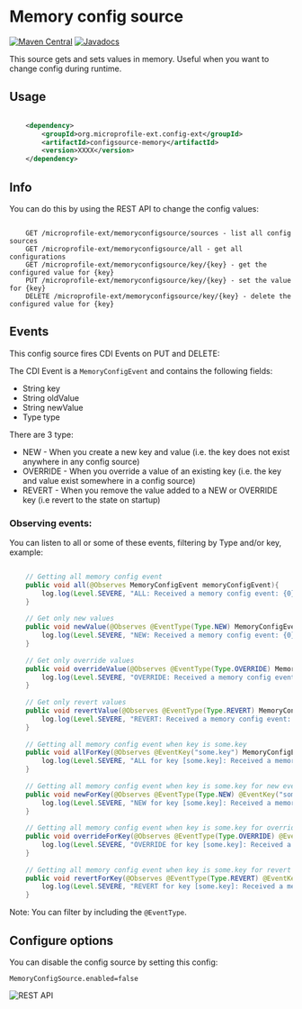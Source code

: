 # Memory config source

[![Maven Central](https://maven-badges.herokuapp.com/maven-central/org.microprofile-ext.config-ext/configsource-memory/badge.svg)](https://maven-badges.herokuapp.com/maven-central/org.microprofile-ext.config-ext/configsource-memory)
[![Javadocs](https://www.javadoc.io/badge/org.microprofile-ext.config-ext/configsource-memory.svg)](https://www.javadoc.io/doc/org.microprofile-ext.config-ext/configsource-memory)

This source gets and sets values in memory. Useful when you want to change config during runtime.

## Usage

```xml

    <dependency>
        <groupId>org.microprofile-ext.config-ext</groupId>
        <artifactId>configsource-memory</artifactId>
        <version>XXXX</version>
    </dependency>

```

## Info

You can do this by using the REST API to change the config values:

```

    GET /microprofile-ext/memoryconfigsource/sources - list all config sources
    GET /microprofile-ext/memoryconfigsource/all - get all configurations
    GET /microprofile-ext/memoryconfigsource/key/{key} - get the configured value for {key}
    PUT /microprofile-ext/memoryconfigsource/key/{key} - set the value for {key}
    DELETE /microprofile-ext/memoryconfigsource/key/{key} - delete the configured value for {key}

```

## Events

This config source fires CDI Events on PUT and DELETE:

The CDI Event is a `MemoryConfigEvent` and contains the following fields: 

* String key
* String oldValue
* String newValue 
* Type type

There are 3 type: 

* NEW - When you create a new key and value (i.e. the key does not exist anywhere in any config source)
* OVERRIDE - When you override a value of an existing key (i.e. the key and value exist somewhere in a config source)
* REVERT - When you remove the value added to a NEW or OVERRIDE key (i.e revert to the state on startup)

### Observing events:

You can listen to all or some of these events, filtering by Type and/or key, example:

```java

    // Getting all memory config event
    public void all(@Observes MemoryConfigEvent memoryConfigEvent){
        log.log(Level.SEVERE, "ALL: Received a memory config event: {0}", memoryConfigEvent);
    }
    
    // Get only new values
    public void newValue(@Observes @EventType(Type.NEW) MemoryConfigEvent memoryConfigEvent){
        log.log(Level.SEVERE, "NEW: Received a memory config event: {0}", memoryConfigEvent);
    }
    
    // Get only override values
    public void overrideValue(@Observes @EventType(Type.OVERRIDE) MemoryConfigEvent memoryConfigEvent){
        log.log(Level.SEVERE, "OVERRIDE: Received a memory config event: {0}", memoryConfigEvent);
    }
    
    // Get only revert values
    public void revertValue(@Observes @EventType(Type.REVERT) MemoryConfigEvent memoryConfigEvent){
        log.log(Level.SEVERE, "REVERT: Received a memory config event: {0}", memoryConfigEvent);
    }
    
    // Getting all memory config event when key is some.key
    public void allForKey(@Observes @EventKey("some.key") MemoryConfigEvent memoryConfigEvent){
        log.log(Level.SEVERE, "ALL for key [some.key]: Received a memory config event: {0}", memoryConfigEvent);
    }
    
    // Getting all memory config event when key is some.key for new events
    public void newForKey(@Observes @EventType(Type.NEW) @EventKey("some.key") MemoryConfigEvent memoryConfigEvent){
        log.log(Level.SEVERE, "NEW for key [some.key]: Received a memory config event: {0}", memoryConfigEvent);
    }
    
    // Getting all memory config event when key is some.key for override events
    public void overrideForKey(@Observes @EventType(Type.OVERRIDE) @EventKey("some.key") MemoryConfigEvent memoryConfigEvent){
        log.log(Level.SEVERE, "OVERRIDE for key [some.key]: Received a memory config event: {0}", memoryConfigEvent);
    }
    
    // Getting all memory config event when key is some.key for revert events
    public void revertForKey(@Observes @EventType(Type.REVERT) @EventKey("some.key") MemoryConfigEvent memoryConfigEvent){
        log.log(Level.SEVERE, "REVERT for key [some.key]: Received a memory config event: {0}", memoryConfigEvent);
    }

```

Note: You can filter by including the `@EventType`.

## Configure options

You can disable the config source by setting this config:
    
    MemoryConfigSource.enabled=false

![REST API](https://github.com/microprofile-extensions/config-ext/raw/master/configsource-memory/screenshot.png)
